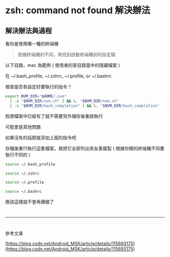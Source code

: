 # zsh: command not found 解決辦法

## 解決辦法與過程

看你是使用哪一種的終端機

> 依據終端機的不同，來找到啟動終端機前的設定檔

以下目錄，mac 為範例 ( 使用者的家目錄當中的隱藏檔案 )

在 ~/.bash_profile, ~/.zshrc, ~/.profile, or ~/.bashrc

檢查是否有設定好要執行的指令？

```sh
export NVM_DIR="$HOME/.nvm"
  [ -s "$NVM_DIR/nvm.sh" ] && \. "$NVM_DIR/nvm.sh"
  [ -s "$NVM_DIR/bash_completion" ] && \. "$NVM_DIR/bash_completion"
```

假使檔案中已經有了就不需要另外儲存後重啟執行

可能會是其他問題

如果沒有的話那就添加上面的指令吧

存檔後重行執行這隻檔案，我把它全部列出來友善複製 ( 根據你開的終端機不同要執行不同的 )

```sh
source ~/.bash_profile

source ~/.zshrc

source ~/.profile

source ~/.bashrc
```

應該這樣就不會再爆錯了

#

---

#

參考文章

[https://blog.csdn.net/Android_MSK/article/details/115693175](https://blog.csdn.net/Android_MSK/article/details/115693175)
